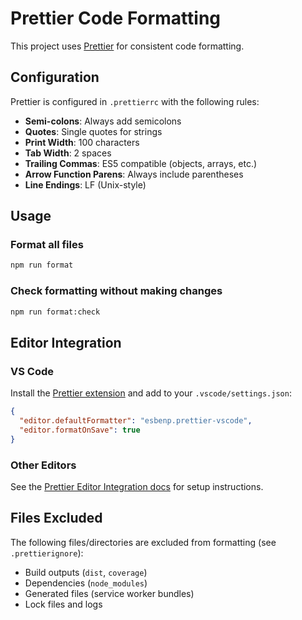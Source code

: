 # Prettier Code Formatting

This project uses [Prettier](https://prettier.io/) for consistent code formatting.

## Configuration

Prettier is configured in `.prettierrc` with the following rules:
- **Semi-colons**: Always add semicolons
- **Quotes**: Single quotes for strings
- **Print Width**: 100 characters
- **Tab Width**: 2 spaces
- **Trailing Commas**: ES5 compatible (objects, arrays, etc.)
- **Arrow Function Parens**: Always include parentheses
- **Line Endings**: LF (Unix-style)

## Usage

### Format all files
```bash
npm run format
```

### Check formatting without making changes
```bash
npm run format:check
```

## Editor Integration

### VS Code
Install the [Prettier extension](https://marketplace.visualstudio.com/items?itemName=esbenp.prettier-vscode) and add to your `.vscode/settings.json`:

```json
{
  "editor.defaultFormatter": "esbenp.prettier-vscode",
  "editor.formatOnSave": true
}
```

### Other Editors
See the [Prettier Editor Integration docs](https://prettier.io/docs/en/editors.html) for setup instructions.

## Files Excluded

The following files/directories are excluded from formatting (see `.prettierignore`):
- Build outputs (`dist`, `coverage`)
- Dependencies (`node_modules`)
- Generated files (service worker bundles)
- Lock files and logs
